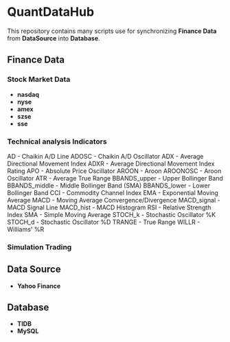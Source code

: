 # QuantDataHub

This repository contains many scripts use for synchronizing **Finance Data** from **DataSource** into **Database**. 

## Finance Data
### Stock Market Data
- **nasdaq**
- **nyse**
- **amex**
- **szse**
- **sse**

### Technical analysis Indicators
AD - Chaikin A/D Line
ADOSC - Chaikin A/D Oscillator
ADX - Average Directional Movement Index
ADXR - Average Directional Movement Index Rating
APO - Absolute Price Oscillator
AROON - Aroon
AROONOSC - Aroon Oscillator
ATR - Average True Range
BBANDS_upper - Upper Bollinger Band
BBANDS_middle - Middle Bollinger Band (SMA)
BBANDS_lower - Lower Bollinger Band
CCI - Commodity Channel Index
EMA - Exponential Moving Average
MACD - Moving Average Convergence/Divergence
MACD_signal - MACD Signal Line
MACD_hist - MACD Histogram
RSI - Relative Strength Index
SMA - Simple Moving Average
STOCH_k - Stochastic Oscillator %K
STOCH_d - Stochastic Oscillator %D
TRANGE - True Range
WILLR - Williams' %R

### Simulation Trading

## Data Source

- **Yahoo Finance**

## Database

- **TIDB**
- **MySQL**


